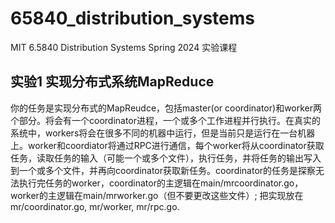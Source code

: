 # 65840_distribution_systems
MIT 6.5840 Distribution Systems Spring 2024 实验课程


## 实验1 实现分布式系统MapReduce
你的任务是实现分布式的MapReudce，包括master(or coordinator)和worker两个部分。将会有一个coordinator进程，一个或多个工作进程并行执行。在真实的系统中，workers将会在很多不同的机器中运行，但是当前只是运行在一台机器上。worker和coordiator将通过RPC进行通信，每个worker将从coordinator获取任务，读取任务的输入（可能一个或多个文件），执行任务，并将任务的输出写入到一个或多个文件，并再向coordinator获取新任务。coordinator的任务是探察无法执行完任务的worker，coordinator的主逻辑在main/mrcoordinator.go，worker的主逻辑在main/mrworker.go（但不要更改这些文件）; 把实现放在 mr/coordinator.go, mr/worker, mr/rpc.go.
